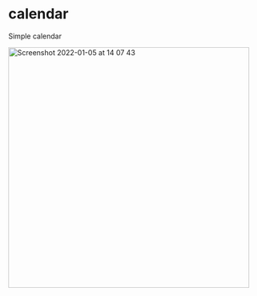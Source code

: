 # calendar
Simple calendar <br>



<a href="https://boryana-k.github.io/calendar/"><img width="481" alt="Screenshot 2022-01-05 at 14 07 43" src="https://user-images.githubusercontent.com/77883725/148215219-27a2ff09-a1e6-4197-87f8-6677851a1f4a.png"></a>
